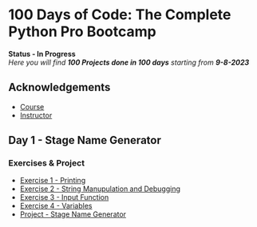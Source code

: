 
# 100 Days of Code: The Complete Python Pro Bootcamp


**Status - In Progress**  
*Here you will find **100 Projects done in 100 days** starting from **9-8-2023***


## Acknowledgements

 - [Course](https://www.udemy.com/course/100-days-of-code/)
 - [Instructor](https://www.linkedin.com/in/angela-yu-963a584b/)


## Day 1 - Stage Name Generator

### Exercises & Project

- [Exercise 1 - Printing](https://github.com/arunabh-a/100-Days-of-Python/blob/main/Day%201/exercises/printing.py)
- [Exercise 2 - String Manupulation and Debugging](https://github.com/arunabh-a/100-Days-of-Python/blob/main/Day%201/exercises/string.py)
- [Exercise 3 - Input Function](https://github.com/arunabh-a/100-Days-of-Python/blob/main/Day%201/exercises/input.py)
- [Exercise 4 - Variables](https://github.com/arunabh-a/100-Days-of-Python/blob/main/Day%201/exercises/variables.py)
- [Project - Stage Name Generator](https://github.com/arunabh-a/100-Days-of-Python/blob/main/Day%201/project/bng.py)


<!-- ## Day 2 - Tip Calculator


### Exercises & Project

- [Exercise 1 - ]()
- [Exercise 2 - ]()
- [Exercise 3 - ]()
- [Exercise 4 - ]()
- [Project - ]() -->


<!-- ## Author

- [@arunabh-a](https://www.github.com/arunabh-a)
 -->

